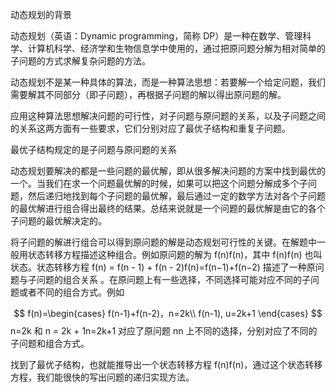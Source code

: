 动态规划的背景

动态规划（英语：Dynamic programming，简称 DP）是一种在数学、管理科学、计算机科学、经济学和生物信息学中使用的，通过把原问题分解为相对简单的子问题的方式求解复杂问题的方法。

动态规划不是某一种具体的算法，而是一种算法思想：若要解一个给定问题，我们需要解其不同部分（即子问题），再根据子问题的解以得出原问题的解。

应用这种算法思想解决问题的可行性，对子问题与原问题的关系，以及子问题之间的关系这两方面有一些要求，它们分别对应了最优子结构和重复子问题。

最优子结构规定的是子问题与原问题的关系

动态规划要解决的都是一些问题的最优解，即从很多解决问题的方案中找到最优的一个。当我们在求一个问题最优解的时候，如果可以把这个问题分解成多个子问题，然后递归地找到每个子问题的最优解，最后通过一定的数学方法对各个子问题的最优解进行组合得出最终的结果。总结来说就是一个问题的最优解是由它的各个子问题的最优解决定的。

将子问题的解进行组合可以得到原问题的解是动态规划可行性的关键。在解题中一般用状态转移方程描述这种组合。例如原问题的解为 f(n)f(n)，其中 f(n)f(n) 也叫状态。状态转移方程 f(n) = f(n - 1) + f(n - 2)f(n)=f(n−1)+f(n−2) 描述了一种原问题与子问题的组合关系 。在原问题上有一些选择，不同选择可能对应不同的子问题或者不同的组合方式。例如

$$
f(n)=\begin{cases} f(n-1)+f(n-2)，n=2k\\ f(n-1), u=2k+1 \end{cases}
$$
n=2k 和 n = 2k + 1n=2k+1 对应了原问题 nn 上不同的选择，分别对应了不同的子问题和组合方式。

找到了最优子结构，也就能推导出一个状态转移方程 f(n)f(n)，通过这个状态转移方程，我们能很快的写出问题的递归实现方法。	


